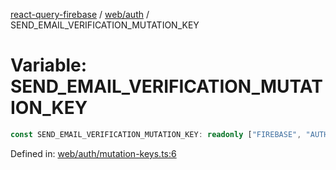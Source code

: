 [react-query-firebase](../../../modules.md) / [web/auth](../index.md) / SEND\_EMAIL\_VERIFICATION\_MUTATION\_KEY

# Variable: SEND\_EMAIL\_VERIFICATION\_MUTATION\_KEY

```ts
const SEND_EMAIL_VERIFICATION_MUTATION_KEY: readonly ["FIREBASE", "AUTH", "SEND_EMAIL_VERIFICATION_MUTATION"];
```

Defined in: [web/auth/mutation-keys.ts:6](https://github.com/vpishuk/react-query-firebase/blob/10e2945f75363a784c3dfc0e90b9f7a489dcc848/web/auth/mutation-keys.ts#L6)
